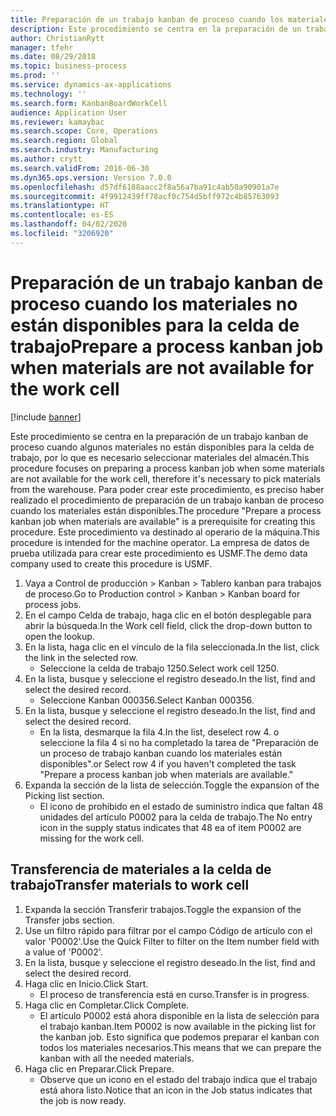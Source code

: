 ```yaml
---
title: Preparación de un trabajo kanban de proceso cuando los materiales no están disponibles para la celda de trabajo
description: Este procedimiento se centra en la preparación de un trabajo kanban de proceso cuando algunos materiales no están disponibles para la celda de trabajo, por lo que es necesario seleccionar materiales del almacén.
author: ChristianRytt
manager: tfehr
ms.date: 08/29/2018
ms.topic: business-process
ms.prod: ''
ms.service: dynamics-ax-applications
ms.technology: ''
ms.search.form: KanbanBoardWorkCell
audience: Application User
ms.reviewer: kamaybac
ms.search.scope: Core, Operations
ms.search.region: Global
ms.search.industry: Manufacturing
ms.author: crytt
ms.search.validFrom: 2016-06-30
ms.dyn365.ops.version: Version 7.0.0
ms.openlocfilehash: d57df6188aacc2f8a56a7ba91c4ab50a90901a7e
ms.sourcegitcommit: 4f9912439ff78acf0c754d5bff972c4b85763093
ms.translationtype: HT
ms.contentlocale: es-ES
ms.lasthandoff: 04/02/2020
ms.locfileid: "3206920"
---
```

# <a name="prepare-a-process-kanban-job-when-materials-are-not-available-for-the-work-cell"></a><span data-ttu-id="a9e43-103">Preparación de un trabajo kanban de proceso cuando los materiales no están disponibles para la celda de trabajo</span><span class="sxs-lookup"><span data-stu-id="a9e43-103">Prepare a process kanban job when materials are not available for the work cell</span></span>

[!include [banner](../../includes/banner.md)]

<span data-ttu-id="a9e43-104">Este procedimiento se centra en la preparación de un trabajo kanban de proceso cuando algunos materiales no están disponibles para la celda de trabajo, por lo que es necesario seleccionar materiales del almacén.</span><span class="sxs-lookup"><span data-stu-id="a9e43-104">This procedure focuses on preparing a process kanban job when some materials are not available for the work cell, therefore it's necessary to pick materials from the warehouse.</span></span> <span data-ttu-id="a9e43-105">Para poder crear este procedimiento, es preciso haber realizado el procedimiento de preparación de un trabajo kanban de proceso cuando los materiales están disponibles.</span><span class="sxs-lookup"><span data-stu-id="a9e43-105">The procedure "Prepare a process kanban job when materials are available" is a prerequisite for creating this procedure.</span></span> <span data-ttu-id="a9e43-106">Este procedimiento va destinado al operario de la máquina.</span><span class="sxs-lookup"><span data-stu-id="a9e43-106">This procedure is intended for the machine operator.</span></span> <span data-ttu-id="a9e43-107">La empresa de datos de prueba utilizada para crear este procedimiento es USMF.</span><span class="sxs-lookup"><span data-stu-id="a9e43-107">The demo data company used to create this procedure is USMF.</span></span>

1. <span data-ttu-id="a9e43-108">Vaya a Control de producción > Kanban > Tablero kanban para trabajos de proceso.</span><span class="sxs-lookup"><span data-stu-id="a9e43-108">Go to Production control > Kanban > Kanban board for process jobs.</span></span>
2. <span data-ttu-id="a9e43-109">En el campo Celda de trabajo, haga clic en el botón desplegable para abrir la búsqueda.</span><span class="sxs-lookup"><span data-stu-id="a9e43-109">In the Work cell field, click the drop-down button to open the lookup.</span></span>
3. <span data-ttu-id="a9e43-110">En la lista, haga clic en el vínculo de la fila seleccionada.</span><span class="sxs-lookup"><span data-stu-id="a9e43-110">In the list, click the link in the selected row.</span></span>
    * <span data-ttu-id="a9e43-111">Seleccione la celda de trabajo 1250.</span><span class="sxs-lookup"><span data-stu-id="a9e43-111">Select work cell 1250.</span></span>  
4. <span data-ttu-id="a9e43-112">En la lista, busque y seleccione el registro deseado.</span><span class="sxs-lookup"><span data-stu-id="a9e43-112">In the list, find and select the desired record.</span></span>
    * <span data-ttu-id="a9e43-113">Seleccione Kanban 000356.</span><span class="sxs-lookup"><span data-stu-id="a9e43-113">Select Kanban 000356.</span></span>  
5. <span data-ttu-id="a9e43-114">En la lista, busque y seleccione el registro deseado.</span><span class="sxs-lookup"><span data-stu-id="a9e43-114">In the list, find and select the desired record.</span></span>
    * <span data-ttu-id="a9e43-115">En la lista, desmarque la fila 4.</span><span class="sxs-lookup"><span data-stu-id="a9e43-115">In the list, deselect row 4.</span></span> <span data-ttu-id="a9e43-116">o seleccione la fila 4 si no ha completado la tarea de "Preparación de un proceso de trabajo kanban cuando los materiales están disponibles".</span><span class="sxs-lookup"><span data-stu-id="a9e43-116">or Select row 4 if you haven't completed the task "Prepare a process kanban job when materials are available."</span></span>  
6. <span data-ttu-id="a9e43-117">Expanda la sección de la lista de selección.</span><span class="sxs-lookup"><span data-stu-id="a9e43-117">Toggle the expansion of the Picking list section.</span></span>
    * <span data-ttu-id="a9e43-118">El icono de prohibido en el estado de suministro indica que faltan 48 unidades del artículo P0002 para la celda de trabajo.</span><span class="sxs-lookup"><span data-stu-id="a9e43-118">The No entry icon in the supply status indicates that 48 ea of item P0002 are missing for the work cell.</span></span>  

## <a name="transfer-materials-to-work-cell"></a><span data-ttu-id="a9e43-119">Transferencia de materiales a la celda de trabajo</span><span class="sxs-lookup"><span data-stu-id="a9e43-119">Transfer materials to work cell</span></span>
1. <span data-ttu-id="a9e43-120">Expanda la sección Transferir trabajos.</span><span class="sxs-lookup"><span data-stu-id="a9e43-120">Toggle the expansion of the Transfer jobs section.</span></span>
2. <span data-ttu-id="a9e43-121">Use un filtro rápido para filtrar por el campo Código de artículo con el valor 'P0002'.</span><span class="sxs-lookup"><span data-stu-id="a9e43-121">Use the Quick Filter to filter on the Item number field with a value of 'P0002'.</span></span>
3. <span data-ttu-id="a9e43-122">En la lista, busque y seleccione el registro deseado.</span><span class="sxs-lookup"><span data-stu-id="a9e43-122">In the list, find and select the desired record.</span></span>
4. <span data-ttu-id="a9e43-123">Haga clic en Inicio.</span><span class="sxs-lookup"><span data-stu-id="a9e43-123">Click Start.</span></span>
    * <span data-ttu-id="a9e43-124">El proceso de transferencia está en curso.</span><span class="sxs-lookup"><span data-stu-id="a9e43-124">Transfer is in progress.</span></span>  
5. <span data-ttu-id="a9e43-125">Haga clic en Completar.</span><span class="sxs-lookup"><span data-stu-id="a9e43-125">Click Complete.</span></span>
    * <span data-ttu-id="a9e43-126">El artículo P0002 está ahora disponible en la lista de selección para el trabajo kanban.</span><span class="sxs-lookup"><span data-stu-id="a9e43-126">Item P0002 is now available in the picking list for the kanban job.</span></span> <span data-ttu-id="a9e43-127">Esto significa que podemos preparar el kanban con todos los materiales necesarios.</span><span class="sxs-lookup"><span data-stu-id="a9e43-127">This means that we can prepare the kanban with all the needed materials.</span></span>  
6. <span data-ttu-id="a9e43-128">Haga clic en Preparar.</span><span class="sxs-lookup"><span data-stu-id="a9e43-128">Click Prepare.</span></span>
    * <span data-ttu-id="a9e43-129">Observe que un icono en el estado del trabajo indica que el trabajo está ahora listo.</span><span class="sxs-lookup"><span data-stu-id="a9e43-129">Notice that an icon in the Job status indicates that the job is now ready.</span></span>  

